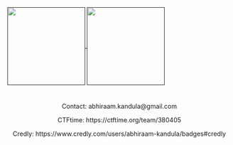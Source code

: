 <a href="">
  <img height=175 align="center" src="https://github-readme-stats.vercel.app/api?username=Abhik837&hide=issues&show_icons=true&theme=synthwave" />
</a>
<a href="">
  <img height=175 align="center" src="https://github-readme-stats.vercel.app/api/top-langs/?username=Abhik837&show_icons=true&layout=compact&theme=synthwave" />
</a>
<h1></h1>
<center><div>
<p>Contact: abhiraam.kandula@gmail.com</p>
<p>CTFtime: https://ctftime.org/team/380405</p>
<p>Credly: https://www.credly.com/users/abhiraam-kandula/badges#credly</p>
</div></center>
